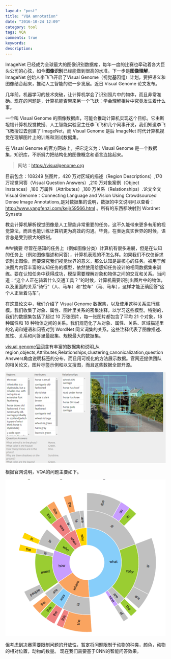 ```yaml
---
layout: "post"
title: "VQA annotation"
date: "2016-10-24 12:09"
category: tool
tags: VQA
comments: true
keywords:
description:
---
```

ImageNet 已经成为全球最大的图像识别数据库，每年一度的比赛也牵动着各大巨头公司的心弦，如今**图像识别**已经能做到很高的水准。下一步是**图像理解**，ImageNet 创始人李飞飞开启了Visual Genome（视觉基因组）计划，要把语义和图像结合起来，推动人工智能的进一步发展。近日 Visual Genome 论文发布。

几年前，机器学习的技术突破，让计算机学会了识别照片中的物体，而且非常准确。现在的问题是，计算机能否带来另一个飞跃：学会理解相片中究竟发生着什么事。

一个叫 Visual Genome 的图像数据库，可能会推动计算机实现这个目标。它由斯坦福计算机视觉教授、人工智能实验室主任李飞飞和几个同事开发，我们知道李飞飞教授过去创建了 ImageNet，而 Visual Genome 是后 ImageNet 时代计算机视觉在理解图片上的训练和测试数据集。

在 Visual Genome 的官方网站上，把它定义为：Visual Genome 是一个数据集，知识库，不断努力把结构化的图像概念和语言连接起来。

>网站：https://visualgenome.org

目前包含：108249 张图片，420 万对区域的描述（Region Descriptions）,170 万视觉问答（Visual Question Answers）,210 万对象案例（Object Instances）,180 万属性（Attributes）,180 万关系（Relationships）.论文全文Visual Genome：Connecting Language and Vision Using Crowdsourced Dense Image Annotations,是对数据集的说明，数据的中文说明可以查看：http://www.yangfenzi.com/keji/59566.html
。所有的东西都映射到 Wordnet Synsets

教会计算机解析视觉图像是人工智能非常重要的任务，这不久能带来更多有用的视觉算法，而且也能训练计算机更为高效的沟通。毕竟，在表达真实世界的时候，语言总是受到很大的限制。

###摘要
尽管在感知的任务上（例如图像分类）计算机有很多进展，但是在认知的任务上（例如图像描述和问答），计算机表现的不怎么样。如果我们不仅仅诉求识别出图像，而要深究我们视觉世界的意义，那么认知是最核心的任务。被用于解决图片内容丰富的认知任务的模型，依然使用给感知任务设计的相同数据集来训练。要在认知任务中获得成功，模型需要理解对象和物体之间的交互和关系。当问道：“这个人正在骑着什么交通工具？”的时候，计算机需要识别出图片中的物体，以及里面的关系“骑行”（人、马车）和“拉车”（马、马车），这样才能正确回答“这个人正坐着马车”。

在这篇论文中，我们介绍了 Visual Genome 数据集，以及使用这种关系进行建模。我们收集了对象、属性、图片里关系的密集注释，以学习这些模型。特别的，我们的数据集包括了超过 10 万张图片，每一张图片都包含了平均 21 个对象，18 种属性和 18 种物体之间的关系。我们规范化了从对象、属性、关系、区域描述里的名词和短语和问答对到 WordNet 同义词集的关系。这些注释代表了图像描述、属性、关系和问答里最密集、规模最大的数据集。

[visual genome官网](https://visualgenome.org/)含有丰富的数据集和说明,从region,objects,Attributes,Relationships,clustering,canonicalization,question Answers角度说明标签的分布，而且用可视化的方法展示数据。官网还提供团队的相关论文，图片标签示例和以文搜图，而且这些数据全部开源。

![标签](/public/img/10/24/1.png)

根据官网说明，VQA的问题主要如下。

![问题分类](/public/img/10/24/2.png)

但考虑到决赛需要限制问题的开放性，暂定将问题限制于动物的种类，颜色，动物的相对位置，动物的数量。
现在我们需要基于CNN的智能问答效果。
